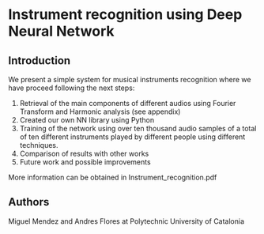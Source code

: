 # Instrument recognition using Deep Neural Network

## Introduction

We present a simple system for musical instruments recognition where we have proceed following the next steps:

 1. Retrieval of the main components of different audios using Fourier Transform and Harmonic analysis (see appendix)
 2. Created our own NN library using Python
3. Training of the network using over ten thousand audio samples of a total of ten different instruments played by different people using different techniques.
 4. Comparison of results with other works
5. Future work and possible improvements

More information can be obtained in Instrument_recognition.pdf

## Authors
Miguel Mendez and Andres Flores at Polytechnic University of Catalonia
